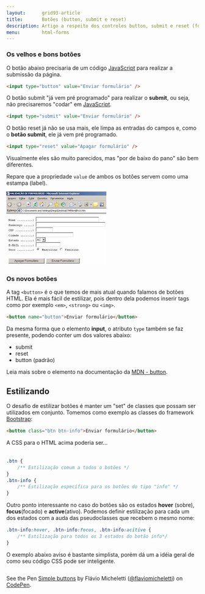 ```yaml
---
layout:      grid93-article
title:       Botões (button, submit e reset)
description: Artigo a respeito dos controles button, submit e reset (formulário web) - HTML e CSS
menu:        html-forms
---
```


### Os velhos e bons botões

O botão abaixo precisaria de um código [JavaScript](/javascript/) para realizar a submissão da página.

```html
<input type="button" value="Enviar formulário" />
```

O botão submit "já vem pré programado" para realizar o __submit__, ou seja, não precisaremos "codar" em [JavaScript](/javascript/).

```html
<input type="submit" value="Enviar formulário" />
```

O botão reset já não se usa mais, ele limpa as entradas do campos e, como o __botão submit__, ele já vem pré programado.

```html
<input type="reset" value="Apagar formulário" />
```

Visualmente eles são muito parecidos, mas "por de baixo do pano" são bem diferentes.

Repare que a propriedade `value` de ambos os botões servem como uma estampa (label).

![Ilustração de um campo de button, submit e reset](buttons.jpg "Ilustração de um campo de button, submit e reset")


### Os novos botões

A tag `<button>` é o que temos de mais atual quando falamos de botões HTML. Ela é mais fácil de estilizar, pois dentro
dela podemos inserir tags como por exemplo `<em>`, `<strong>` ou `<img>`.

```html
<button name="button">Enviar formulário</button>
```

Da mesma forma que o elemento __input__, o atributo `type` também se faz presente, podendo conter um dos valores abaixo:

- submit
- reset
- button (padrão)

Leia mais sobre o elemento na documentação da 
[MDN - button](https://developer.mozilla.org/pt-BR/docs/Web/HTML/Element/button "link-externo").



Estilizando
---

O desafio de estilizar botões é manter um "set" de classes que possam ser utilizados em conjunto. Tomemos como exemplo
as classes do framework [Bootstrap](http://getbootstrap.com/ "link-externo"):

```html
<button class="btn btn-info">Enviar formulário</button>
```

A CSS para o HTML acima poderia ser...

```css

.btn {
    /** Estilização comum a todos o botões */
}
.btn-info {
    /** Estilização específica para os botões do tipo "info" */
}
```

Outro ponto interessante no caso do botões são os estados __hover__ (sobre), __focus__(focado) e __active__(ativo).
Podemos definir estilização para cada um dos estados com a auda das pseudoclasses que recebem o mesmo nome:

```css
.btn-info:hover, .btn-info:focus, .btn-info:acitive {
    /** Estilização para todos os 3 estados do botão info*/
}
```

O exemplo abaixo aviso é bastante simplista, porém dá um a idéia geral de como seu código CSS pode ser inteligente.

<div data-height="178" data-theme-id="2897" data-slug-hash="emJawG" data-default-tab="null" data-user="flaviomicheletti" class='codepen'><pre><code></code></pre>
<p>See the Pen <a href='http://codepen.io/flaviomicheletti/pen/emJawG/'>Simple buttons</a> by Flávio Micheletti (<a href='http://codepen.io/flaviomicheletti'>@flaviomicheletti</a>) on <a href='http://codepen.io'>CodePen</a>.</p>
</div><script async src="//assets.codepen.io/assets/embed/ei.js"></script>